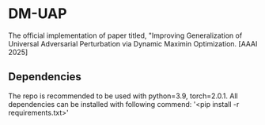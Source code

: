 # DM-UAP
The official implementation of paper titled, "Improving Generalization of Universal Adversarial Perturbation via Dynamic Maximin Optimization. [AAAI 2025]
## Dependencies
The repo is recommended to be used with python=3.9, torch=2.0.1. All dependencies can be installed with following commend:
'<pip install -r requirements.txt>'
